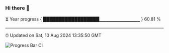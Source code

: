 ### Hi there 👋

⏳ Year progress { ██████████████████▁▁▁▁▁▁▁▁▁▁▁▁ } 60.81 %

---

⏰ Updated on Sat, 10 Aug 2024 13:35:50 GMT

![Progress Bar CI](https://github.com/IshwaranRudhara/GIT-ACTION/workflows/Progress%20Bar%20CI/badge.svg)
